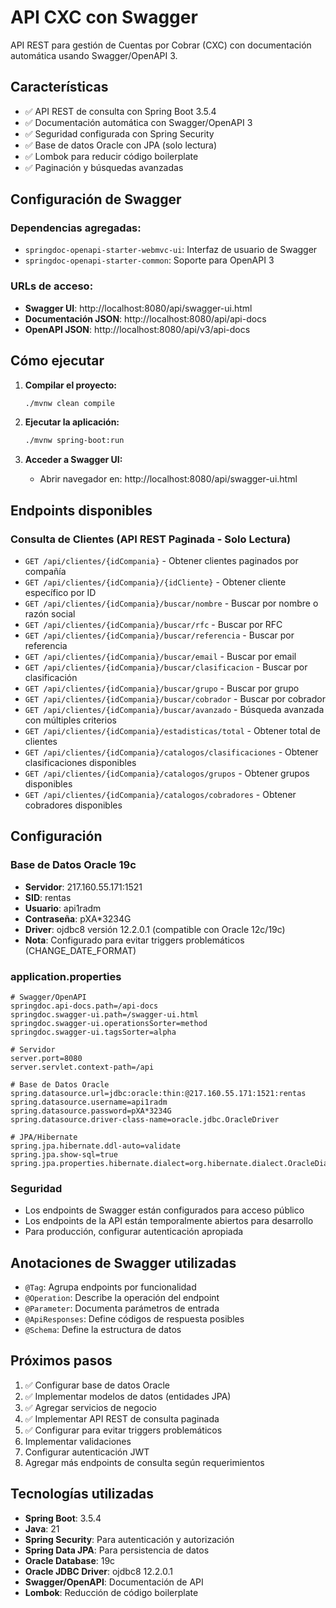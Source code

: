 # API CXC con Swagger

API REST para gestión de Cuentas por Cobrar (CXC) con documentación automática usando Swagger/OpenAPI 3.

## Características

- ✅ API REST de consulta con Spring Boot 3.5.4
- ✅ Documentación automática con Swagger/OpenAPI 3
- ✅ Seguridad configurada con Spring Security
- ✅ Base de datos Oracle con JPA (solo lectura)
- ✅ Lombok para reducir código boilerplate
- ✅ Paginación y búsquedas avanzadas

## Configuración de Swagger

### Dependencias agregadas:
- `springdoc-openapi-starter-webmvc-ui`: Interfaz de usuario de Swagger
- `springdoc-openapi-starter-common`: Soporte para OpenAPI 3

### URLs de acceso:
- **Swagger UI**: http://localhost:8080/api/swagger-ui.html
- **Documentación JSON**: http://localhost:8080/api/api-docs
- **OpenAPI JSON**: http://localhost:8080/api/v3/api-docs

## Cómo ejecutar

1. **Compilar el proyecto:**
   ```bash
   ./mvnw clean compile
   ```

2. **Ejecutar la aplicación:**
   ```bash
   ./mvnw spring-boot:run
   ```

3. **Acceder a Swagger UI:**
   - Abrir navegador en: http://localhost:8080/api/swagger-ui.html

## Endpoints disponibles

### Consulta de Clientes (API REST Paginada - Solo Lectura)
- `GET /api/clientes/{idCompania}` - Obtener clientes paginados por compañía
- `GET /api/clientes/{idCompania}/{idCliente}` - Obtener cliente específico por ID
- `GET /api/clientes/{idCompania}/buscar/nombre` - Buscar por nombre o razón social
- `GET /api/clientes/{idCompania}/buscar/rfc` - Buscar por RFC
- `GET /api/clientes/{idCompania}/buscar/referencia` - Buscar por referencia
- `GET /api/clientes/{idCompania}/buscar/email` - Buscar por email
- `GET /api/clientes/{idCompania}/buscar/clasificacion` - Buscar por clasificación
- `GET /api/clientes/{idCompania}/buscar/grupo` - Buscar por grupo
- `GET /api/clientes/{idCompania}/buscar/cobrador` - Buscar por cobrador
- `GET /api/clientes/{idCompania}/buscar/avanzado` - Búsqueda avanzada con múltiples criterios
- `GET /api/clientes/{idCompania}/estadisticas/total` - Obtener total de clientes
- `GET /api/clientes/{idCompania}/catalogos/clasificaciones` - Obtener clasificaciones disponibles
- `GET /api/clientes/{idCompania}/catalogos/grupos` - Obtener grupos disponibles
- `GET /api/clientes/{idCompania}/catalogos/cobradores` - Obtener cobradores disponibles

## Configuración

### Base de Datos Oracle 19c
- **Servidor**: 217.160.55.171:1521
- **SID**: rentas
- **Usuario**: api1radm
- **Contraseña**: pXA*3234G
- **Driver**: ojdbc8 versión 12.2.0.1 (compatible con Oracle 12c/19c)
- **Nota**: Configurado para evitar triggers problemáticos (CHANGE_DATE_FORMAT)

### application.properties
```properties
# Swagger/OpenAPI
springdoc.api-docs.path=/api-docs
springdoc.swagger-ui.path=/swagger-ui.html
springdoc.swagger-ui.operationsSorter=method
springdoc.swagger-ui.tagsSorter=alpha

# Servidor
server.port=8080
server.servlet.context-path=/api

# Base de Datos Oracle
spring.datasource.url=jdbc:oracle:thin:@217.160.55.171:1521:rentas
spring.datasource.username=api1radm
spring.datasource.password=pXA*3234G
spring.datasource.driver-class-name=oracle.jdbc.OracleDriver

# JPA/Hibernate
spring.jpa.hibernate.ddl-auto=validate
spring.jpa.show-sql=true
spring.jpa.properties.hibernate.dialect=org.hibernate.dialect.OracleDialect
```

### Seguridad
- Los endpoints de Swagger están configurados para acceso público
- Los endpoints de la API están temporalmente abiertos para desarrollo
- Para producción, configurar autenticación apropiada

## Anotaciones de Swagger utilizadas

- `@Tag`: Agrupa endpoints por funcionalidad
- `@Operation`: Describe la operación del endpoint
- `@Parameter`: Documenta parámetros de entrada
- `@ApiResponses`: Define códigos de respuesta posibles
- `@Schema`: Define la estructura de datos

## Próximos pasos

1. ✅ Configurar base de datos Oracle
2. ✅ Implementar modelos de datos (entidades JPA)
3. ✅ Agregar servicios de negocio
4. ✅ Implementar API REST de consulta paginada
5. ✅ Configurar para evitar triggers problemáticos
6. Implementar validaciones
7. Configurar autenticación JWT
8. Agregar más endpoints de consulta según requerimientos

## Tecnologías utilizadas

- **Spring Boot**: 3.5.4
- **Java**: 21
- **Spring Security**: Para autenticación y autorización
- **Spring Data JPA**: Para persistencia de datos
- **Oracle Database**: 19c
- **Oracle JDBC Driver**: ojdbc8 12.2.0.1
- **Swagger/OpenAPI**: Documentación de API
- **Lombok**: Reducción de código boilerplate 